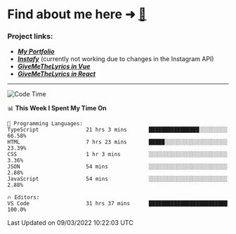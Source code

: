 # Find about me here ➜ [🧑](https://pauabella.dev)

### Project links:
- ***[My Portfolio](https://pauabella.dev)***
- ***[Instafy](https://instafy.me)*** (currently not working due to changes in the Instagram API)
- ***[GiveMeTheLyrics in Vue](https://lyrics.pauabella.dev)***
- ***[GiveMeTheLyrics in React](https://pauabella.dev/GiveMeTheLyrics)***

---
<!--START_SECTION:waka-->
![Code Time](http://img.shields.io/badge/Code%20Time-809%20hrs%2012%20mins-blue)

📊 **This Week I Spent My Time On** 

```text
💬 Programming Languages: 
TypeScript               21 hrs 3 mins       ████████████████░░░░░░░░░   66.58% 
HTML                     7 hrs 23 mins       █████░░░░░░░░░░░░░░░░░░░░   23.39% 
CSS                      1 hr 3 mins         ░░░░░░░░░░░░░░░░░░░░░░░░░   3.36% 
JSON                     54 mins             ░░░░░░░░░░░░░░░░░░░░░░░░░   2.88% 
JavaScript               54 mins             ░░░░░░░░░░░░░░░░░░░░░░░░░   2.88%

🔥 Editors: 
VS Code                  31 hrs 37 mins      █████████████████████████   100.0%

```


 Last Updated on 09/03/2022 10:22:03 UTC
<!--END_SECTION:waka-->
